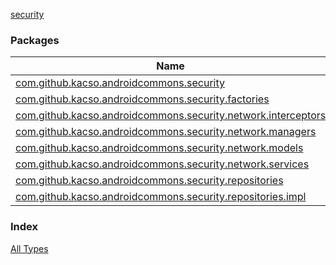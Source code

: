 [security](./index.md)

### Packages

| Name | Summary |
|---|---|
| [com.github.kacso.androidcommons.security](com.github.kacso.androidcommons.security/index.md) |  |
| [com.github.kacso.androidcommons.security.factories](com.github.kacso.androidcommons.security.factories/index.md) |  |
| [com.github.kacso.androidcommons.security.network.interceptors](com.github.kacso.androidcommons.security.network.interceptors/index.md) |  |
| [com.github.kacso.androidcommons.security.network.managers](com.github.kacso.androidcommons.security.network.managers/index.md) |  |
| [com.github.kacso.androidcommons.security.network.models](com.github.kacso.androidcommons.security.network.models/index.md) |  |
| [com.github.kacso.androidcommons.security.network.services](com.github.kacso.androidcommons.security.network.services/index.md) |  |
| [com.github.kacso.androidcommons.security.repositories](com.github.kacso.androidcommons.security.repositories/index.md) |  |
| [com.github.kacso.androidcommons.security.repositories.impl](com.github.kacso.androidcommons.security.repositories.impl/index.md) |  |

### Index

[All Types](alltypes/index.md)
